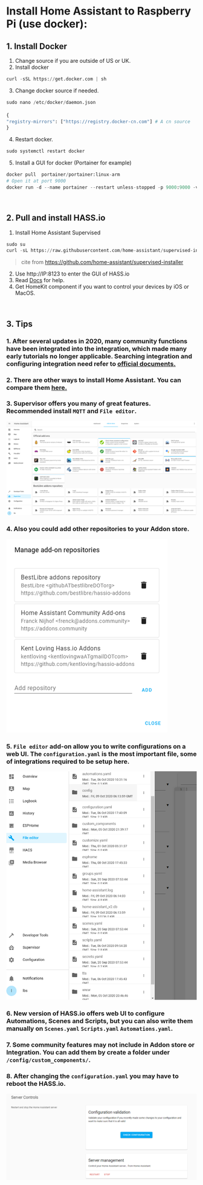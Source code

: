 # Install Home Assistant to Raspberry Pi (use docker):
## 1. Install Docker
  1. Change source if you are outside of US or UK.
  2. Install docker
  ```python
  curl -sSL https://get.docker.com | sh
  ```
  3. Change docker source if needed.
  ```python
  sudo nano /etc/docker/daemon.json
  
  {
  "registry-mirrors": ["https://registry.docker-cn.com"] # A cn source
  }
  ```
  4. Restart docker.
  ```python
  sudo systemctl restart docker
  ```
  5. Install a GUI for docker (Portainer for example)
  ```python
  docker pull  portainer/portainer:linux-arm
  # Open it at port 9000
  docker run -d --name portainer --restart unless-stopped -p 9000:9000 -v ~/portaniner/data:/data -v /var/run/docker.sock:/var/run/docker.sock portainer/portainer:linux-arm
  ```
  
![]()  
  
## 2. Pull and install HASS.io
  1. Install Home Assistant Supervised
  ```python
  sudo su
  curl -sL https://raw.githubusercontent.com/home-assistant/supervised-installer/master/installer.sh | bash -s
  ```
  >cite from https://github.com/home-assistant/supervised-installer
  2. Use http://IP:8123 to enter the GUI of HASS.io
  2. Read [Docs](https://www.home-assistant.io/docs/0) for help.
  3. Get HomeKit component if you want to control your devices by iOS or MacOS.
  
![]()

## 3. Tips
  ### 1. After several updates in 2020, many community functions have been integrated into the integration, which made many early tutorials no longer applicable. Searching integration and configuring integration need refer to [official documents.](https://www.home-assistant.io/integrations/)
  ### 2. There are other ways to install Home Assistant. You can compare them [here.](https://www.home-assistant.io/docs/installation/)
  ### 3. Supervisor offers you many of great features. Recommended install `MQTT` and `File editor`. 
  
  ![](https://github.com/Gry1995/Iot-Project/blob/master/HASS.io%20installation/addon.PNG)
  
  ### 4. Also you could add other repositories to your Addon store.
  
  ![](https://github.com/Gry1995/Iot-Project/blob/master/HASS.io%20installation/repositories.PNG)
  
  ### 5. `File editor` add-on allow you to write configurations on a web UI. The `configuration.yaml` is the most important file, some of integrations required to be setup here.
  
  ![](https://github.com/Gry1995/Iot-Project/blob/master/HASS.io%20installation/webUI.PNG)
  
  ### 6. New version of HASS.io offers web UI to configure Automations, Scenes and Scripts, but you can also write them manually on `Scenes.yaml` `Scripts.yaml` `Automations.yaml`. 
  ### 7. Some community features may not include in Addon store or Integration. You can add them by create a folder under `/config/custom_components/`.
  ### 8. After changing the `configuration.yaml` you may have to reboot the HASS.io.
  
  ![](https://github.com/Gry1995/Iot-Project/blob/master/HASS.io%20installation/reboot.PNG)
